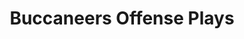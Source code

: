 ---
layout: playbook
title: Buccaneers Offense Plays
team: buccaneers
unit: offense
permalink: /buccaneers/offense/
---